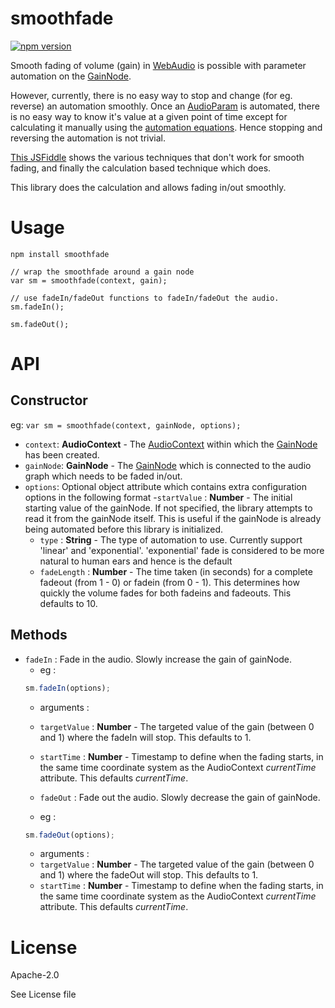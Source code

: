 # smoothfade

[![npm version](https://badge.fury.io/js/smoothfade.svg)](http://badge.fury.io/js/smoothfade)

Smooth fading of volume (gain) in [WebAudio](http://webaudio.github.io/web-audio-api/) is possible with parameter automation on the [GainNode](http://webaudio.github.io/web-audio-api/#the-gainnode-interface).

However, currently, there is no easy way to stop and change (for eg. reverse) an automation smoothly. Once an [AudioParam](http://webaudio.github.io/web-audio-api/#idl-def-AudioParam) is automated, there is no easy way to know it's value at a given point of time except for calculating it manually using the [automation equations](http://webaudio.github.io/web-audio-api/#widl-AudioParam-exponentialRampToValueAtTime-void-float-value-double-endTime). Hence stopping and reversing the automation is not trivial.

[This JSFiddle](http://jsfiddle.net/notthetup/zrLb0pcy/) shows the various techniques that don't work for smooth fading, and finally the calculation based technique which does.

This library does the calculation and allows fading in/out smoothly.

# Usage

```
npm install smoothfade
```

```
// wrap the smoothfade around a gain node
var sm = smoothfade(context, gain);

// use fadeIn/fadeOut functions to fadeIn/fadeOut the audio.
sm.fadeIn();

sm.fadeOut();
```


# API

## Constructor

eg: `var sm = smoothfade(context, gainNode, options);`

- `context`: __AudioContext__ - The [AudioContext](http://webaudio.github.io/web-audio-api/#the-audiocontext-interface) within which the [GainNode](http://webaudio.github.io/web-audio-api/#idl-def-AudioNode) has been created.
- `gainNode`: __GainNode__ - The [GainNode](http://webaudio.github.io/web-audio-api/#the-gainnode-interface) which is connected to the audio graph which needs to be faded in/out.
- `options`: Optional object attribute which contains extra configuration options in the following format
	-`startValue` : __Number__ - The initial starting value of the gainNode. If not specified, the library attempts to read it from the gainNode itself. This is useful if the gainNode is already being automated before this library is initialized.
	- `type` : __String__ - The type of automation to use. Currently support 'linear' and 'exponential'. 'exponential' fade is considered to be more natural to human ears and hence is the default
	- `fadeLength` : __Number__ - The time taken (in seconds) for a complete fadeout (from 1 - 0) or fadein (from 0 - 1). This determines how quickly the volume fades for both fadeins and fadeouts. This defaults to 10.


## Methods

- `fadeIn` : Fade in the audio. Slowly increase the gain of gainNode.
	- eg :
	```js
	sm.fadeIn(options);
	```
	- arguments :
	- `targetValue` : __Number__ - The targeted value of the gain (between 0 and 1) where the fadeIn will stop. This defaults to 1.
	- `startTime` : __Number__ - Timestamp to define when the fading starts, in the same time coordinate system as the AudioContext _currentTime_ attribute. This defaults _currentTime_.


	- `fadeOut` : Fade out the audio. Slowly decrease the gain of gainNode.
	- eg :
	```js
	sm.fadeOut(options);
	```
	- arguments :
	- `targetValue` : __Number__ - The targeted value of the gain (between 0 and 1) where the fadeOut will stop. This defaults to 1.
	- `startTime` : __Number__ - Timestamp to define when the fading starts, in the same time coordinate system as the AudioContext _currentTime_ attribute. This defaults _currentTime_.


# License

Apache-2.0

See License file
